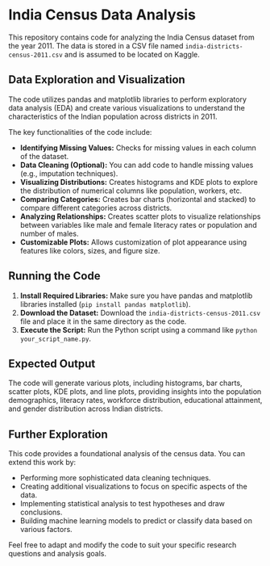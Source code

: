 # India Census Data Analysis

This repository contains code for analyzing the India Census dataset from the year 2011. The data is stored in a CSV file named `india-districts-census-2011.csv` and is assumed to be located on Kaggle.

## Data Exploration and Visualization

The code utilizes pandas and matplotlib libraries to perform exploratory data analysis (EDA) and create various visualizations to understand the characteristics of the Indian population across districts in 2011.

The key functionalities of the code include:

* **Identifying Missing Values:** Checks for missing values in each column of the dataset.
* **Data Cleaning (Optional):** You can add code to handle missing values (e.g., imputation techniques).
* **Visualizing Distributions:** Creates histograms and KDE plots to explore the distribution of numerical columns like population, workers, etc.
* **Comparing Categories:** Creates bar charts (horizontal and stacked) to compare different categories across districts.
* **Analyzing Relationships:** Creates scatter plots to visualize relationships between variables like male and female literacy rates or population and number of males.
* **Customizable Plots:** Allows customization of plot appearance using features like colors, sizes, and figure size.

## Running the Code

1. **Install Required Libraries:** Make sure you have pandas and matplotlib libraries installed (`pip install pandas matplotlib`).
2. **Download the Dataset:** Download the `india-districts-census-2011.csv` file and place it in the same directory as the code.
3. **Execute the Script:** Run the Python script using a command like `python your_script_name.py`.

## Expected Output

The code will generate various plots, including histograms, bar charts, scatter plots, KDE plots, and line plots, providing insights into the population demographics, literacy rates, workforce distribution, educational attainment, and gender distribution across Indian districts.

## Further Exploration

This code provides a foundational analysis of the census data. You can extend this work by:

* Performing more sophisticated data cleaning techniques.
* Creating additional visualizations to focus on specific aspects of the data.
* Implementing statistical analysis to test hypotheses and draw conclusions.
* Building machine learning models to predict or classify data based on various factors.

Feel free to adapt and modify the code to suit your specific research questions and analysis goals.
